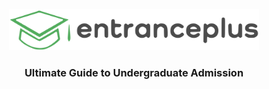 <p align="center">
  <a href="https://entranceplus.in/">
    <img alt="entranceplus" src="/src/images/footer/ep-logo-black.svg" width="400">
  </a>
</p>

<h3 align="center">
  Ultimate Guide to Undergraduate Admission
</h3>
